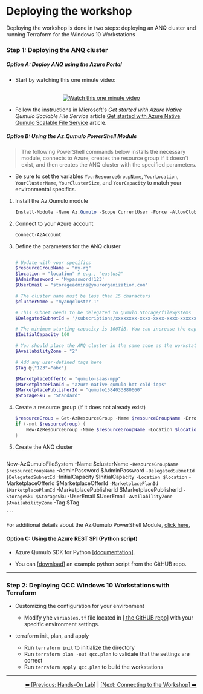 # Deploying the workshop

Deploying the workshop is done in two steps: deploying an ANQ cluster and running Terraform for the Windows 10 Workstations

### Step 1: Deploying the ANQ cluster 

##### Option A: Deploy ANQ using the Azure Portal

- Start by watching this one minute video: 
<br>

<div align="center">
    <a href="https://www.youtube.com/watch?v=zJpUAZVAato">
        <img src="https://img.youtube.com/vi/zJpUAZVAato/0.jpg" alt="Watch this one minute video">
    </a>
</div>

- Follow the instructions in Microsoft's *Get started with Azure Native Qumulo Scalable File Service* article [Get started with Azure Native Qumulo Scalable File Service](https://learn.microsoft.com/en-us/azure/partner-solutions/qumulo/qumulo-create) article. 

##### Option B: Using the Az.Qumulo PowerShell Module

>The following PowerShell commands below installs the necessary module, connects to Azure, creates the resource group if it doesn't exist, and then creates the ANQ cluster with the specified parameters.

- Be sure to set the variables `YourResourceGroupName`, `YourLocation`, `YourClusterName`, `YourClusterSize`, and `YourCapacity` to match your environmental specifics. 

1. Install the Az.Qumulo module
    ```powershell
    Install-Module -Name Az.Qumulo -Scope CurrentUser -Force -AllowClobber
    ```

2. Connect to your Azure account
    ```powershell
    Connect-AzAccount
    ```

3. Define the parameters for the ANQ cluster
    ```powershell
    
    # Update with your specifics
    $resourceGroupName = "my-rg"
    $location = "location" # e.g., "eastus2"
    $AdminPassword = 'Mypassword!123'
    $UserEmail = "storageadmins@yourorganization.com"

    # The cluster name must be less than 15 characters
    $clusterName = "myanqcluster-1"

    # This subnet needs to be delegated to Qumulo.Storage/fileSystems
    $DelegatedSubnetId = '/subscriptions/xxxxxxxx-xxxx-xxxx-xxxx-xxxxxxxxxxxx/resourceGroups/$resourceGroupName/providers/Microsoft.Network/virtualNetworks/myvnet/subnets/mysubnetname' 

    # The minimum starting capacity is 100TiB. You can increase the capacity non-disruptively to several hundres PiBs
    $InitialCapacity 100 

    # You should place the ANQ cluster in the same zone as the workstations for minimum network latency.
    $AvailabilityZone = "2"

    # Add any user-defined tags here
    $Tag @{"123"="abc"}

    $MarketplaceOfferId = "qumulo-saas-mpp" 
    $MarketplacePlanId = "azure-native-qumulo-hot-cold-iops" 
    $MarketplacePublisherId = "qumulo1584033880660"
    $StorageSku = "Standard"


    ```

4. Create a resource group (if it does not already exist)
    ```powershell
    $resourceGroup = Get-AzResourceGroup -Name $resourceGroupName -ErrorAction SilentlyContinue
    if (-not $resourceGroup) {
        New-AzResourceGroup -Name $resourceGroupName -Location $location
    }
    ```

5. Create the ANQ cluster
    ```powershell
New-AzQumuloFileSystem -Name $clusterName `
    -ResourceGroupName $resourceGroupName `
    -AdminPassword $AdminPassword `
    -DelegatedSubnetId $DelegatedSubnetId `
    -InitialCapacity $InitialCapacity `
    -Location $location `
    -MarketplaceOfferId $MarketplaceOfferId `
    -MarketplacePlanId  $MarketplacePlanId `
    -MarketplacePublisherId  $MarketplacePublisherId  `
    -StorageSku $StorageSku `
    -UserEmail $UserEmail `
    -AvailabilityZone $AvailabilityZone `
    -Tag $Tag

    ```

For additional details about the Az.Qumulo PowerShell Module, [click here.](https://learn.microsoft.com/en-us/powershell/module/az.qumulo/?view=azps-12.0.0)



#### Option C: Using the Azure REST SPI (Python script)

- Azure Qumulo SDK for Python <a href="https://learn.microsoft.com/en-us/python/api/overview/azure/qumulo?view=azure-python">[documentation]</a>. 

- You can <a href="create-anq-cluster.py">[download]</a> an example python script from the GitHUB repo. 

---

### Step 2: Deploying QCC Windows 10 Workstations with Terraform

- Customizing the configuration for your environment
   - Modify yhe `variables.tf` file located in <a href="https://github.com/Qumulo/QumuloCustomConnector/blob/main/workshop/terraform/variables.tf">[ the GitHUB repo]</a> with your specific environment settings.  

- terraform init, plan, and apply 
   - Run `terraform init` to initialize the directory
   - Run `terraform plan -out qcc.plan` to validate that the settings are correct
   - Run `terraform apply qcc.plan` to build the workstations 

---  

<div align="right">
  <a href="qcc-workshop-holstart.md">⬅️ [Previous: Hands-On Lab]</a> | <a href="qcc-workshop-connecting.md">[Next: Connecting to the Workshop] ➡️ </a>
</div>


